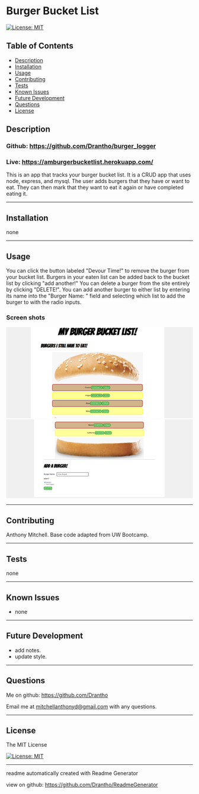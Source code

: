 # Burger Bucket List 

  [![License: MIT](https://img.shields.io/badge/License-MIT-yellow.svg)](https://opensource.org/licenses/MIT)

  ## Table of Contents
  - [Description](#description)
  - [Installation](#installation)
  - [Usage](#usage)
  - [Contributing](#contributing)
  - [Tests](#tests)
  - [Known Issues](#known-issues)
  - [Future Development](#future-development)
  - [Questions](#questions)
  - [License](#license)
  ## Description

  ### Github: https://github.com/Drantho/burger_logger
  ### Live: https://amburgerbucketlist.herokuapp.com/

  This is an app that tracks your burger bucket list. It is a CRUD app that uses node, express, and mysql. The user adds burgers that they have or want to eat. They can then mark that they want to eat it again or have completed eating it.

  -------------------------------------------------------------------------------

  ## Installation 

  

  none

  -------------------------------------------------------------------------------

  ## Usage 

You can click the button labeled "Devour Time!" to remove the burger from your bucket list. Burgers in your eaten list can be added back to the bucket list by clicking "add another!" You can delete a burger from the site entirely by clicking "DELETE!". You can add another burger to either list by entering its name into the "Burger Name: " field and selecting which list to add the burger to with the radio inputs.
  
### Screen shots
  ![Screen Shot 1](./public/assets/images/screenshot1.png?raw=true "Page heading and burgers to eat")
  ![Screen Shot 2](./public/assets/images/screenshot2.png?raw=true "Burgers eaten and add new burger")

  -------------------------------------------------------------------------------

  ## Contributing 

  

  Anthony Mitchell. Base code adapted from UW Bootcamp.

  -------------------------------------------------------------------------------

  ## Tests 

  none 

  -------------------------------------------------------------------------------

  ## Known Issues 

  - none 

  -------------------------------------------------------------------------------

  ## Future Development 

  - add notes. 
-  update style. 

  -------------------------------------------------------------------------------

  ## Questions
  Me on github: https://github.com/Drantho 

  Email me at mitchellanthonyd@gmail.com with any questions. 

  -------------------------------------------------------------------------------

  
  ## License 
 
The MIT License 

[![License: MIT](https://img.shields.io/badge/License-MIT-yellow.svg)](https://opensource.org/licenses/MIT) 

  
  ------------------------------------------------------------------------------

   readme automatically created with Readme Generator 

   view on github: https://github.com/Drantho/ReadmeGenerator
